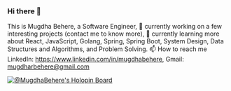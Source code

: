 ### Hi there 👋
This is Mugdha Behere, a Software Engineer,
🔭 currently working on a few interesting projects (contact me to know more),
🌱 currently learning more about React, JavaScript, Golang, Spring, Spring Boot, System Design, Data Structures and Algorithms, and Problem Solving.
📫 How to reach me LinkedIn: https://www.linkedin.com/in/mugdhabehere, Gmail: mugdharbehere@gmail.com


[![@MugdhaBehere's Holopin Board](https://holopin.me/mugdhabehere)](https://holopin.io/@mugdhabehere)
